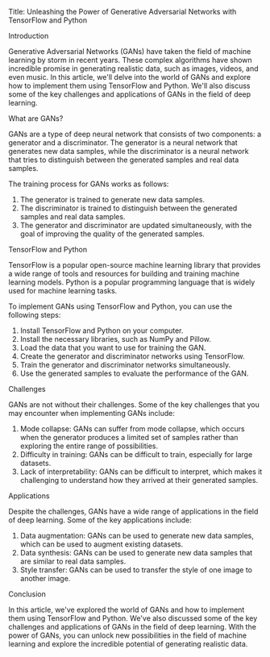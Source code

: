 Title: Unleashing the Power of Generative Adversarial Networks with TensorFlow and Python

Introduction

Generative Adversarial Networks (GANs) have taken the field of machine learning by storm in recent years. These complex algorithms have shown incredible promise in generating realistic data, such as images, videos, and even music. In this article, we'll delve into the world of GANs and explore how to implement them using TensorFlow and Python. We'll also discuss some of the key challenges and applications of GANs in the field of deep learning.

What are GANs?

GANs are a type of deep neural network that consists of two components: a generator and a discriminator. The generator is a neural network that generates new data samples, while the discriminator is a neural network that tries to distinguish between the generated samples and real data samples.

The training process for GANs works as follows:

1. The generator is trained to generate new data samples.
2. The discriminator is trained to distinguish between the generated samples and real data samples.
3. The generator and discriminator are updated simultaneously, with the goal of improving the quality of the generated samples.

TensorFlow and Python

TensorFlow is a popular open-source machine learning library that provides a wide range of tools and resources for building and training machine learning models. Python is a popular programming language that is widely used for machine learning tasks.

To implement GANs using TensorFlow and Python, you can use the following steps:

1. Install TensorFlow and Python on your computer.
2. Install the necessary libraries, such as NumPy and Pillow.
3. Load the data that you want to use for training the GAN.
4. Create the generator and discriminator networks using TensorFlow.
5. Train the generator and discriminator networks simultaneously.
6. Use the generated samples to evaluate the performance of the GAN.

Challenges

GANs are not without their challenges. Some of the key challenges that you may encounter when implementing GANs include:

1. Mode collapse: GANs can suffer from mode collapse, which occurs when the generator produces a limited set of samples rather than exploring the entire range of possibilities.
2. Difficulty in training: GANs can be difficult to train, especially for large datasets.
3. Lack of interpretability: GANs can be difficult to interpret, which makes it challenging to understand how they arrived at their generated samples.

Applications

Despite the challenges, GANs have a wide range of applications in the field of deep learning. Some of the key applications include:

1. Data augmentation: GANs can be used to generate new data samples, which can be used to augment existing datasets.
2. Data synthesis: GANs can be used to generate new data samples that are similar to real data samples.
3. Style transfer: GANs can be used to transfer the style of one image to another image.

Conclusion

In this article, we've explored the world of GANs and how to implement them using TensorFlow and Python. We've also discussed some of the key challenges and applications of GANs in the field of deep learning. With the power of GANs, you can unlock new possibilities in the field of machine learning and explore the incredible potential of generating realistic data.